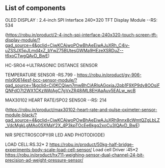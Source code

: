 ## List of components

OLED DISPLAY : 2.4-inch SPI Interface 240×320 TFT Display Module  --RS: 534 

  (https://robu.in/product/2-4-inch-spi-interface-240x320-touch-screen-tft-display-module/?gad_source=4&gclid=CjwKCAjwoPOwBhAeEiwAJuXRh_C4iv-uZSSJX5pJLmd4xZ_bYwZ75BUtesGWMa9HEzeXSRDuZ--t6xoCTwgQAvD_BwE)

HC-SRO4->ULTRASONIC DISTANCE SENSOR

TEMPERATURE SENSOR -RS.799 - https://robu.in/product/gy-906-mlx90614esf-bcc-sensor-module/?gad_source=1&gclid=Cj0KCQjwn7mwBhCiARIsAGoxjaJ2pb1F9XP9dy8OOsiFQNFdO7t2WX1CKzWAtAgC7gVxZR48iML8EHAaAuv5EALw_wcB

MAX30102 HEART RATE/SPO2 SENSOR --RS: 214 

  (https://robu.in/product/max30102-heart-rate-and-pulse-oximeter-sensor-module-black/?gad_source=4&gclid=CjwKCAjwoPOwBhAeEiwAJuXRh9nnx8cWmtQZgLbLZ_VdcMgkLgMAo0SXMaY2X_4P3kpTOcEe6kgq2xoCu3IQAvD_BwE)

NIR SPECTROSCOPY(IR LED AND PHOTODIODE)

LOAD CELL:RS.32* 2
https://robu.in/product/50kg-half-bridge-experiments-body-scale-load-cell-sensor/
Load cell Driver :45*2 
https://robu.in/product/hx711-weighing-sensor-dual-channel-24-bit-precision-ad-weight-pressure-sensor/

